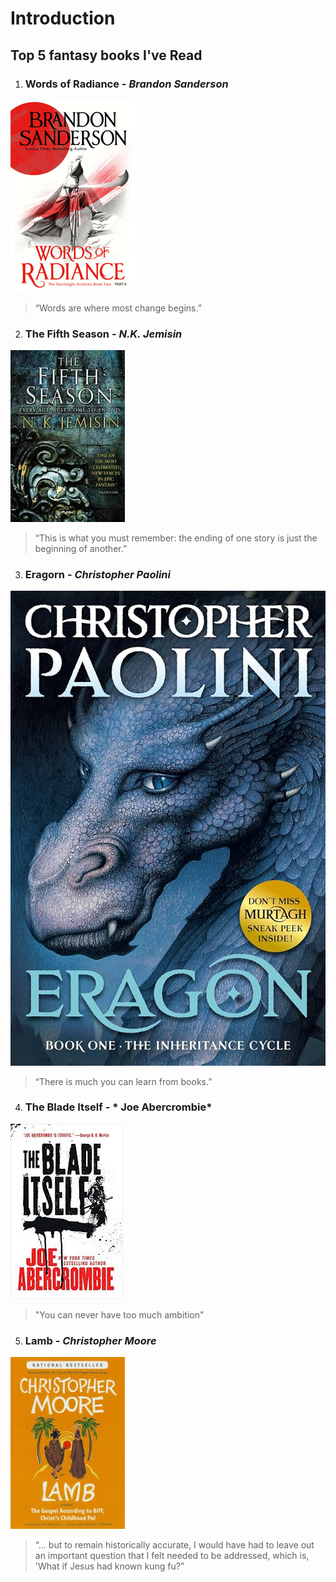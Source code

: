 # Introduction
Top 5 fantasy books I've Read
----------
1. ### Words of Radiance - *Brandon Sanderson*
![Words of Radiance](./assets/brokenTrident_2.jpg)
> “Words are where most change begins.”
2. ### The Fifth Season - *N.K. Jemisin*
![The Fifth Season](./assets/brokenTrident_3.jpg)
> “This is what you must remember: the ending of one story is just the beginning of another.” 
3. ### Eragorn - *Christopher Paolini*
![Eragorn](./assets/brokenTrident_4.jpg)
>“There is much you can learn from books.”
4. ### The Blade Itself - * Joe Abercrombie*
![The Blade Itself](./assets/brokenTrident_5.jpg)
> "You can never have too much ambition"
5. ### Lamb - *Christopher Moore*
![Lamb](./assets/brokenTrident_6.jpg)
>“... but to remain historically accurate, I would have had to leave out an important question that I felt needed to be addressed, which is, 'What if Jesus had known kung fu?”
